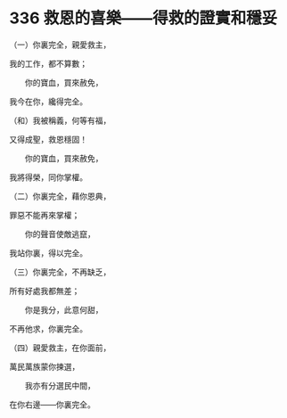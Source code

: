 # 336 救恩的喜樂——得救的證實和穩妥

（一）你裏完全，親愛救主，

我的工作，都不算數；

　　你的寶血，買來赦免，

我今在你，纔得完全。

（和）我被稱義，何等有福，

又得成聖，救恩穩固！

　　你的寶血，買來赦免，

我將得榮，同你掌權。

（二）你裏完全，藉你恩典，

罪惡不能再來掌權；

　　你的聲音使敵逃竄，

我站你裏，得以完全。

（三）你裏完全，不再缺乏，

所有好處我都無差；

　　你是我分，此意何甜，

不再他求，你裏完全。

（四）親愛救主，在你面前，

萬民萬族蒙你揀選，

　　我亦有分選民中間，

在你右邊——你裏完全。

